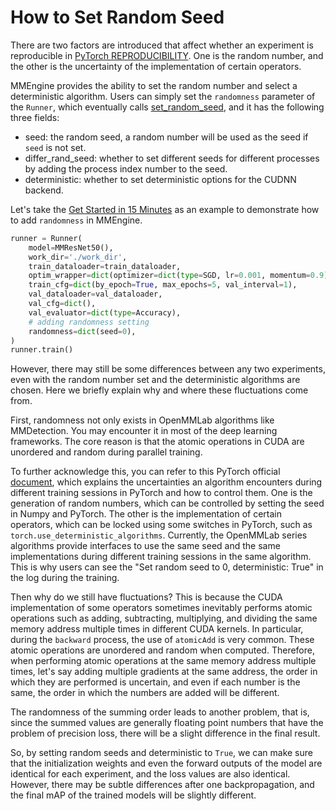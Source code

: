 # How to Set Random Seed

There are two factors are introduced that affect whether an experiment is reproducible in [PyTorch REPRODUCIBILITY](https://pytorch.org/docs/stable/notes/randomness.html). One is the random number, and the other is the uncertainty of the implementation of certain operators.

MMEngine provides the ability to set the random number and select a deterministic algorithm. Users can simply set the `randomness` parameter of the `Runner`, which eventually calls [set_random_seed](mmengine.runner.set_random_seed), and it has the following three fields:

- seed: the random seed, a random number will be used as the seed if `seed` is not set.
- differ_rand_seed: whether to set different seeds for different processes by adding the process index number to the seed.
- deterministic: whether to set deterministic options for the CUDNN backend.

Let's take the [Get Started in 15 Minutes](../get_started/15_minutes.md) as an example to demonstrate how to add `randomness` in MMEngine.

```python
runner = Runner(
    model=MMResNet50(),
    work_dir='./work_dir',
    train_dataloader=train_dataloader,
    optim_wrapper=dict(optimizer=dict(type=SGD, lr=0.001, momentum=0.9)),
    train_cfg=dict(by_epoch=True, max_epochs=5, val_interval=1),
    val_dataloader=val_dataloader,
    val_cfg=dict(),
    val_evaluator=dict(type=Accuracy),
    # adding randomness setting
    randomness=dict(seed=0),
)
runner.train()
```

However, there may still be some differences between any two experiments, even with the random number set and the deterministic algorithms are chosen. Here we briefly explain why and where these fluctuations come from.

First, randomness not only exists in OpenMMLab algorithms like MMDetection. You may encounter it in most of the deep learning frameworks. The core reason is that the atomic operations in CUDA are unordered and random during parallel training.

To further acknowledge this, you can refer to this PyTorch official [document](https://pytorch.org/docs/stable/notes/randomness.html), which explains the uncertainties an algorithm encounters during different training sessions in PyTorch and how to control them. One is the generation of random numbers, which can be controlled by setting the seed in Numpy and PyTorch. The other is the implementation of certain operators, which can be locked using some switches in PyTorch, such as `torch.use_deterministic_algorithms`. Currently, the OpenMMLab series algorithms provide interfaces to use the same seed and the same implementations during different training sessions in the same algorithm. This is why users can see the "Set random seed to 0, deterministic: True" in the log during the training.

Then why do we still have fluctuations? This is because the CUDA implementation of some operators sometimes inevitably performs atomic operations such as adding, subtracting, multiplying, and dividing the same memory address multiple times in different CUDA kernels. In particular, during the `backward` process, the use of `atomicAdd` is very common. These atomic operations are unordered and random when computed. Therefore, when performing atomic operations at the same memory address multiple times, let's say adding multiple gradients at the same address, the order in which they are performed is uncertain, and even if each number is the same, the order in which the numbers are added will be different.

The randomness of the summing order leads to another problem, that is, since the summed values are generally floating point numbers that have the problem of precision loss, there will be a slight difference in the final result.

So, by setting random seeds and deterministic to `True`, we can make sure that the initialization weights and even the forward outputs of the model are identical for each experiment, and the loss values are also identical. However, there may be subtle differences after one backpropagation, and the final mAP of the trained models will be slightly different.
